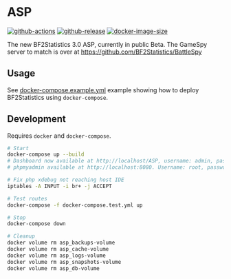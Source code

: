 # ASP

[![github-actions](https://github.com/leojonathanoh/ASP/workflows/ci-master-pr/badge.svg)](https://github.com/leojonathanoh/ASP/actions)
[![github-release](https://img.shields.io/github/v/release/leojonathanoh/ASP?style=flat-square)](https://github.com/leojonathanoh/ASP/releases/)
[![docker-image-size](https://img.shields.io/docker/image-size/leojonathanoh/ASP/latest)](https://hub.docker.com/r/leojonathanoh/ASP)

The new BF2Statistics 3.0 ASP, currently in public Beta. The GameSpy server to match is over at https://github.com/BF2Statistics/BattleSpy

## Usage

See [docker-compose.example.yml](docker-compose.example.yml) example showing how to deploy BF2Statistics using `docker-compose`.

## Development

Requires `docker` and `docker-compose`.

```sh
# Start
docker-compose up --build
# Dashboard now available at http://localhost/ASP, username: admin, password admin. See ./src/ASP/system/config/config.php configuration file
# phpmyadmin available at http://localhost:8080. Username: root, password: ascent. See ./src/ASP/system/config/config.php configuration file

# Fix php xdebug not reaching host IDE
iptables -A INPUT -i br+ -j ACCEPT

# Test routes
docker-compose -f docker-compose.test.yml up

# Stop
docker-compose down

# Cleanup
docker volume rm asp_backups-volume
docker volume rm asp_cache-volume
docker volume rm asp_logs-volume
docker volume rm asp_snapshots-volume
docker volume rm asp_db-volume
```
